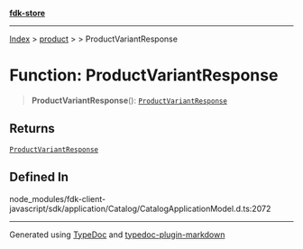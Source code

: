 [**fdk-store**](../../../README.md)
***

[Index](../../../API.md) > [product](../../README.md) > [<internal>](../README.md) > ProductVariantResponse

# Function: ProductVariantResponse

> **ProductVariantResponse**(): [`ProductVariantResponse`](../type-aliases/type-alias.ProductVariantResponse.md)

## Returns

[`ProductVariantResponse`](../type-aliases/type-alias.ProductVariantResponse.md)

## Defined In

node\_modules/fdk-client-javascript/sdk/application/Catalog/CatalogApplicationModel.d.ts:2072

***
Generated using [TypeDoc](https://typedoc.org/) and [typedoc-plugin-markdown](https://www.npmjs.com/package/typedoc-plugin-markdown)
